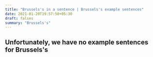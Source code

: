 ```yaml
---
title: "Brussels's in a sentence | Brussels's example sentences"
date: 2021-01-20T19:57:50+05:30
draft: falses
summary: "Brussels's"
---
```

## Unfortunately, we have no example sentences for Brussels's                 
